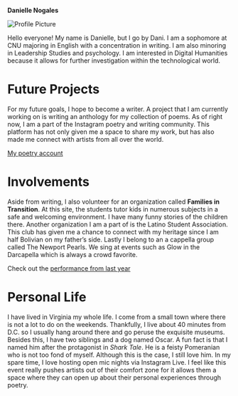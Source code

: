 **Danielle Nogales**

![Profile Picture](https://DanielleNogales.github.io/danielle-nogales-CNU/images/Profilepicture.jpg)

Hello everyone! My name is Danielle, but I go by Dani. I am a sophomore at CNU majoring in English with a concentration in writing. I am also minoring in Leadership Studies and psychology. I am interested in Digital Humanities because it allows for further investigation within the technological world. 

# Future Projects
For my future goals, I hope to become a writer. A project that I am currently working on is writing an anthology for my collection of poems. As of right now, I am a part of the Instagram poetry and writing community. This platform has not only given me a space to share my work, but has also made me connect with artists from all over the world.  

[My poetry account](https://www.instagram.com/lnr_poetry/)

# Involvements
Aside from writing, I also volunteer for an organization called **Families in Transition**. At this site, the students tutor kids in numerous subjects in a safe and welcoming environment. I have many funny stories of the children there. Another organization I am a part of is the Latino Student Association. This club has given me a chance to connect with my heritage since I am half Bolivian on my father’s side. Lastly I belong to an a cappella group called The Newport Pearls. We sing at events such as Glow in the Darcapella which is always a crowd favorite. 

Check out the [performance from last year][performance]

[performance]: https://www.facebook.com/watch/?v=1400384623463416

# Personal Life
I have lived in Virginia my whole life. I come from a small town where there is not a lot to do on the weekends. Thankfully, I live about 40 minutes from D.C. so I usually hang around there and go peruse the exquisite museums. Besides this, I have two siblings and a dog named Oscar. A fun fact is that I named him after the protagonist in _Shark Tale_. He is a feisty Pomeranian who is not too fond of myself. Although this is the case, I still love him. In my spare time, I love hosting open mic nights via Instagram Live. I feel like this event really pushes artists out of their comfort zone for it allows them a space where they can open up about their personal experiences through poetry. 


